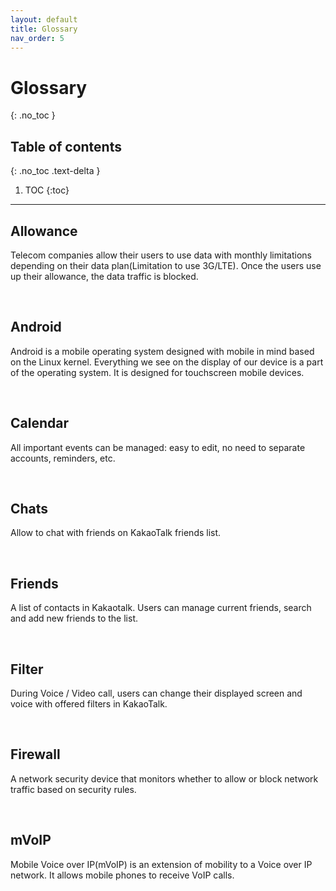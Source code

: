 ```yaml
---
layout: default
title: Glossary
nav_order: 5
---
```


# Glossary
{: .no_toc }


## Table of contents
{: .no_toc .text-delta }

1. TOC
{:toc}

---

## Allowance
Telecom companies allow their users to use data with monthly limitations depending on their data plan(Limitation to use 3G/LTE). Once the users use up their allowance, the data traffic is blocked.

<br />

## Android
Android is a mobile operating system designed with mobile in mind based on the Linux kernel. Everything we see on the display of our device is a part of the operating system. It is designed for touchscreen mobile devices.

<br />

## Calendar
All important events can be managed: easy to edit, no need to separate accounts, reminders, etc.

<br />

## Chats
Allow to chat with friends on KakaoTalk friends list.

<br />

## Friends
A list of contacts in Kakaotalk. Users can manage current friends, search and add new friends to the list.

<br />

## Filter
During Voice / Video call, users can change their displayed screen and voice with offered filters in KakaoTalk.

<br />

## Firewall
A network security device that monitors whether to allow or block network traffic based on security rules.

<br />

## mVoIP
Mobile Voice over IP(mVoIP) is an extension of mobility to a Voice over IP network. It allows mobile phones to receive VoIP calls.

<br />

